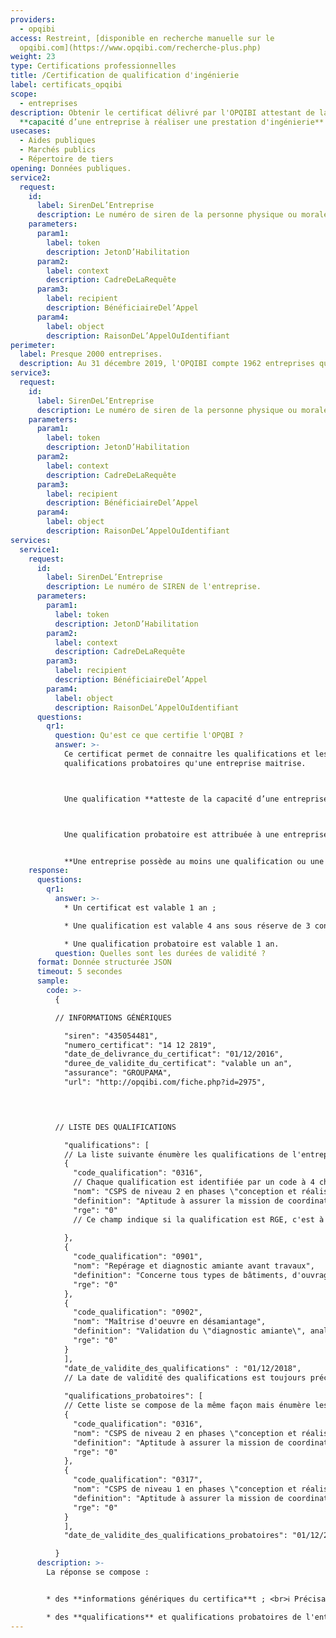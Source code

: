 ```yaml
---
providers:
  - opqibi
access: Restreint, [disponible en recherche manuelle sur le
  opqibi.com](https://www.opqibi.com/recherche-plus.php)
weight: 23
type: Certifications professionnelles
title: /Certification de qualification d'ingénierie
label: certificats_opqibi
scope:
  - entreprises
description: Obtenir le certificat délivré par l'OPQIBI attestant de la
  **capacité d’une entreprise à réaliser une prestation d'ingénierie**.
usecases:
  - Aides publiques
  - Marchés publics
  - Répertoire de tiers
opening: Données publiques.
service2:
  request:
    id:
      label: SirenDeL’Entreprise
      description: Le numéro de siren de la personne physique ou morale recherchée
    parameters:
      param1:
        label: token
        description: JetonD’Habilitation
      param2:
        label: context
        description: CadreDeLaRequête
      param3:
        label: recipient
        description: BénéficiaireDel’Appel
      param4:
        label: object
        description: RaisonDeL’AppelOuIdentifiant
perimeter:
  label: Presque 2000 entreprises.
  description: Au 31 décembre 2019, l'OPQIBI compte 1962 entreprises qualifiées.
service3:
  request:
    id:
      label: SirenDeL’Entreprise
      description: Le numéro de siren de la personne physique ou morale recherchée
    parameters:
      param1:
        label: token
        description: JetonD’Habilitation
      param2:
        label: context
        description: CadreDeLaRequête
      param3:
        label: recipient
        description: BénéficiaireDel’Appel
      param4:
        label: object
        description: RaisonDeL’AppelOuIdentifiant
services:
  service1:
    request:
      id:
        label: SirenDeL’Entreprise
        description: Le numéro de SIREN de l'entreprise.
      parameters:
        param1:
          label: token
          description: JetonD’Habilitation
        param2:
          label: context
          description: CadreDeLaRequête
        param3:
          label: recipient
          description: BénéficiaireDel’Appel
        param4:
          label: object
          description: RaisonDeL’AppelOuIdentifiant
      questions:
        qr1:
          question: Qu'est ce que certifie l'OPQBI ?
          answer: >-
            Ce certificat permet de connaitre les qualifications et les
            qualifications probatoires qu'une entreprise maitrise.



            Une qualification **atteste de la capacité d’une entreprise d’ingénierie à réaliser une prestation déterminée**. Elle est attribuée sur la base de critères légaux, administratifs, juridiques, financiers et techniques (moyens (humains, matériels, méthodologiques) et références).



            Une qualification probatoire est attribuée à une entreprise nouvellement créée ou en cours de diversification qui ne dispose pas encore de référence ou en nombre insuffisant mais satisfait aux critères légaux, administratifs, juridiques et moyens. 


            **Une entreprise possède au moins une qualification ou une qualification probatoire.**
    response:
      questions:
        qr1:
          answer: >-
            * Un certificat est valable 1 an ; 

            * Une qualification est valable 4 ans sous réserve de 3 contrôles annuels ;  

            * Une qualification probatoire est valable 1 an.
          question: Quelles sont les durées de validité ?
      format: Donnée structurée JSON
      timeout: 5 secondes
      sample:
        code: >-
          {

          // INFORMATIONS GÉNÉRIQUES

            "siren": "435054481",
            "numero_certificat": "14 12 2819",
            "date_de_delivrance_du_certificat": "01/12/2016",
            "duree_de_validite_du_certificat": "valable un an",
            "assurance": "GROUPAMA",
            "url": "http://opqibi.com/fiche.php?id=2975",



            
          // LISTE DES QUALIFICATIONS 

            "qualifications": [
            // La liste suivante énumère les qualifications de l'entreprise.
            {
              "code_qualification": "0316",
              // Chaque qualification est identifiée par un code à 4 chiffres.
              "nom": "CSPS de niveau 2 en phases \"conception et réalisation\"",
              "definition": "Aptitude à assurer la mission de coordination sécurité et protection de la santé en phases de conception et réalisation des opérations de 2ème  catégorie.<br />La mission commence obligatoirement en début de la phase de conception et se termine avec la remise du DIUO en fin d'opération.",
              "rge": "0"
              // Ce champ indique si la qualification est RGE, c'est à dire “Reconnu Garant de l’Environnement”.
              
            },
            {
              "code_qualification": "0901",
              "nom": "Repérage et diagnostic amiante avant travaux",
              "definition": "Concerne tous types de bâtiments, d'ouvrages d'infrastructure, d'équipements et de matériels susceptibles de contenir de l'amiante et pour lesquels des travaux de modification ou de démolition sont envisagés.<br /><br />Porte sur la recherche, la localisation et l'identification des matériaux et produits contenant de l'amiante (MPCA) selon les normes et textes en vigueur, tâche qui doit être entreprise avant la réalisation desdits travaux.<br /><br />Comprend en particulier la rédaction du rapport de repérage et l'établissement d'une cartographie permettant de localiser précisément les MPCA.<br /><br />",
              "rge": "0"
            },
            {
              "code_qualification": "0902",
              "nom": "Maîtrise d'oeuvre en désamiantage",
              "definition": "Validation du \"diagnostic amiante\", analyse des risques, définition des travaux d'élimination ou de neutralisation de l'amiante présent dans les composants et équipements du BTP, consultation des entreprises, analyse du plan de retrait, suivi des travaux et des marchés jusqu'à la réception finale.",
              "rge": "0"
            }
            ],
            "date_de_validite_des_qualifications" : "01/12/2018",
            // La date de validité des qualifications est toujours précisée en fin de liste.
            
            "qualifications_probatoires": [
            // Cette liste se compose de la même façon mais énumère les qualifications probatoires de l'entreprise.
            {
              "code_qualification": "0316",
              "nom": "CSPS de niveau 2 en phases \"conception et réalisation\"",
              "definition": "Aptitude à assurer la mission de coordination sécurité et protection de la santé en phases de conception et réalisation des opérations de 2ème  catégorie.<br />La mission commence obligatoirement en début de la phase de conception et se termine avec la remise du DIUO en fin d'opération.",
              "rge": "0"
            },
            {
              "code_qualification": "0317",
              "nom": "CSPS de niveau 1 en phases \"conception et réalisation\"",
              "definition": "Aptitude à assurer la mission de coordination sécurité et protection de la santé en phases de conception et réalisation des opérations de 1ère  catégorie.<br />La mission commence obligatoirement en début de la phase de conception et se termine avec la remise du DIUO en fin d'opération.<br /><br />Nota :  L'attribution de la qualification 0317 entraîne automatiquement celle de la qualification 0316.",
              "rge": "0"
            }
            ],
            "date_de_validite_des_qualifications_probatoires": "01/12/2016"

          }
      description: >-
        La réponse se compose :


        * des **informations génériques du certifica**t ; <br>ℹ️ Précisant notamment la date de délivrance du certificat et sa durée de validité.

        * des **qualifications** et qualifications probatoires de l'entreprise.<br>ℹ️ Indiquant le code de la qualification, son nom et sa définition, le statut "RGE" s'il est reconnu, et les dates de validité.
---
```

